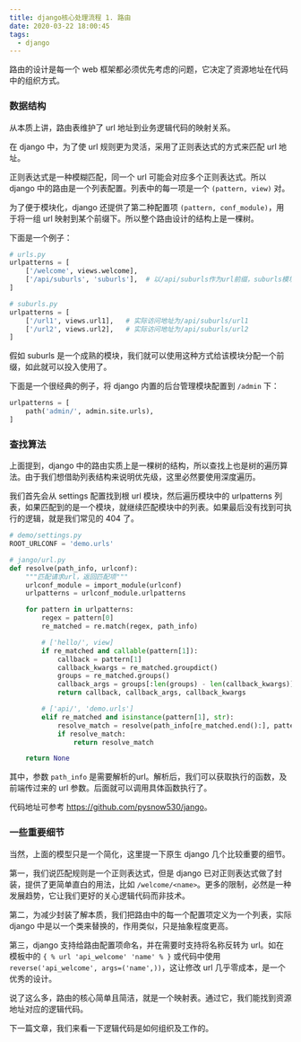 ```yaml
---
title: django核心处理流程 1. 路由
date: 2020-03-22 18:00:45
tags:
  - django
---
```


路由的设计是每一个 web 框架都必须优先考虑的问题，它决定了资源地址在代码中的组织方式。

### 数据结构

从本质上讲，路由表维护了 url 地址到业务逻辑代码的映射关系。

在 django 中，为了使 url 规则更为灵活，采用了正则表达式的方式来匹配 url 地址。

正则表达式是一种模糊匹配，同一个 url 可能会对应多个正则表达式。所以 django 中的路由是一个列表配置。列表中的每一项是一个 `(pattern, view)` 对。

为了便于模块化，django 还提供了第二种配置项 `(pattern, conf_module)`，用于将一组 url 映射到某个前缀下。所以整个路由设计的结构上是一棵树。

下面是一个例子：

```python
# urls.py
urlpatterns = [
    ['/welcome', views.welcome],
    ['/api/suburls', 'suburls'],  # 以/api/suburls作为url前缀，suburls模块中的其它项作为剩余部分
]

# suburls.py
urlpatterns = [
    ['/url1', views.url1],   # 实际访问地址为/api/suburls/url1
    ['/url2', views.url2],   # 实际访问地址为/api/suburls/url2
]
```

假如 suburls 是一个成熟的模块，我们就可以使用这种方式给该模块分配一个前缀，如此就可以投入使用了。

下面是一个很经典的例子，将 django 内置的后台管理模块配置到 `/admin` 下：

```python
urlpatterns = [
    path('admin/', admin.site.urls),
]
```

### 查找算法

上面提到，django 中的路由实质上是一棵树的结构，所以查找上也是树的遍历算法。由于我们想借助列表结构来说明优先级，这里必然要使用深度遍历。

我们首先会从 settings 配置找到根 url 模块，然后遍历模块中的 urlpatterns 列表，如果匹配到的是一个模块，就继续匹配模块中的列表。如果最后没有找到可执行的逻辑，就是我们常见的 404 了。

```python
# demo/settings.py
ROOT_URLCONF = 'demo.urls'

# jango/url.py
def resolve(path_info, urlconf):
    """匹配请求url，返回匹配项"""
    urlconf_module = import_module(urlconf)
    urlpatterns = urlconf_module.urlpatterns

    for pattern in urlpatterns:
        regex = pattern[0]
        re_matched = re.match(regex, path_info)

        # ['hello/', view]
        if re_matched and callable(pattern[1]):
            callback = pattern[1]
            callback_kwargs = re_matched.groupdict()
            groups = re_matched.groups()
            callback_args = groups[:len(groups) - len(callback_kwargs)]
            return callback, callback_args, callback_kwargs

        # ['api/', 'demo.urls']
        elif re_matched and isinstance(pattern[1], str):
            resolve_match = resolve(path_info[re_matched.end():], pattern[1])
            if resolve_match:
                return resolve_match

    return None
```

其中，参数 `path_info` 是需要解析的url。解析后，我们可以获取执行的函数，及前端传过来的 url 参数。后面就可以调用具体函数执行了。

代码地址可参考 <https://github.com/pysnow530/jango>。

### 一些重要细节

当然，上面的模型只是一个简化，这里提一下原生 django 几个比较重要的细节。

第一，我们说匹配规则是一个正则表达式，但是 django 已对正则表达式做了封装，提供了更简单直白的用法，比如 `/welcome/<name>`。更多的限制，必然是一种发展趋势，它让我们更好的关心逻辑代码而非技术。

第二，为减少封装了解本质，我们把路由中的每一个配置项定义为一个列表，实际 django 中是以一个类来替换的，作用类似，只是抽象程度更高。

第三，django 支持给路由配置项命名，并在需要时支持将名称反转为 url。如在模板中的 `{ % url 'api_welcome' 'name' % }` 或代码中使用 `reverse('api_welcome', args=('name',))`，这让修改 url 几乎零成本，是一个优秀的设计。

说了这么多，路由的核心简单且简洁，就是一个映射表。通过它，我们能找到资源地址对应的逻辑代码。

下一篇文章，我们来看一下逻辑代码是如何组织及工作的。
